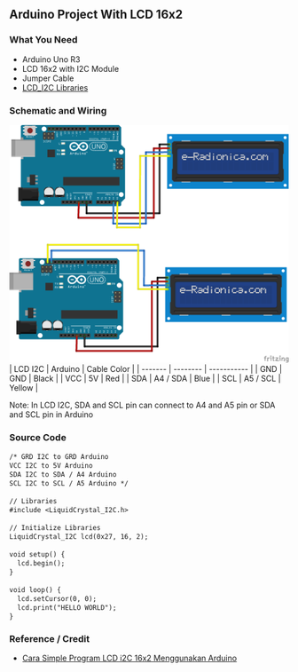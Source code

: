 ## Arduino Project With LCD 16x2

### What You Need
- Arduino Uno R3
- LCD 16x2 with I2C Module
- Jumper Cable
- [LCD_I2C Libraries](../Libraries/Arduino-LiquidCrystal-I2C-library-master.zip)

### Schematic and Wiring
![Schema-LCD_I2C](./Schematic-LCD_I2C.png)
| LCD I2C | Arduino  | Cable Color |
| ------- | -------- | ----------- |
| GND     | GND      | Black       |
| VCC     | 5V       | Red         |
| SDA     | A4 / SDA | Blue        |
| SCL     | A5 / SCL | Yellow      |

Note:
In LCD I2C, SDA and SCL pin can connect to A4 and A5 pin or SDA and SCL pin in Arduino

### Source Code
```arduino
/* GRD I2C to GRD Arduino
VCC I2C to 5V Arduino
SDA I2C to SDA / A4 Arduino
SCL I2C to SCL / A5 Arduino */

// Libraries
#include <LiquidCrystal_I2C.h>

// Initialize Libraries
LiquidCrystal_I2C lcd(0x27, 16, 2);

void setup() {
  lcd.begin();
}

void loop() {
  lcd.setCursor(0, 0);
  lcd.print("HELLO WORLD");
}
```

### Reference / Credit
- [Cara Simple Program LCD i2C 16x2 Menggunakan Arduino](https://kelasrobot.com/cara-simple-program-lcd-i2c-16x2-menggunakan-arduino/)